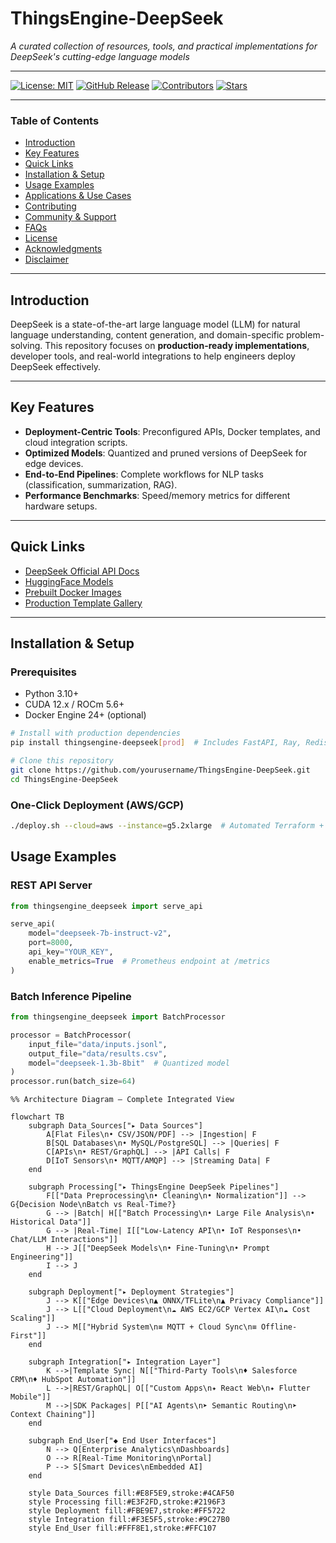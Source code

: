 # **ThingsEngine-DeepSeek**
*A curated collection of resources, tools, and practical implementations for DeepSeek's cutting-edge language models*

---

[![License: MIT](https://img.shields.io/badge/License-MIT-yellow.svg)](https://opensource.org/licenses/MIT)
[![GitHub Release](https://img.shields.io/github/v/release/yourusername/ThingsEngine-DeepSeek)](https://github.com/yourusername/ThingsEngine-DeepSeek/releases)
[![Contributors](https://img.shields.io/github/contributors/yourusername/ThingsEngine-DeepSeek)](https://github.com/yourusername/ThingsEngine-DeepSeek/graphs/contributors)
[![Stars](https://img.shields.io/github/stars/yourusername/ThingsEngine-DeepSeek)](https://github.com/yourusername/ThingsEngine-DeepSeek/stargazers)

---

### **Table of Contents**
- [Introduction](#introduction)
- [Key Features](#key-features)
- [Quick Links](#quick-links)
- [Installation & Setup](#installation--setup)
- [Usage Examples](#usage-examples)
- [Applications & Use Cases](#applications--use-cases)
- [Contributing](#contributing)
- [Community & Support](#community--support)
- [FAQs](#faqs)
- [License](#license)
- [Acknowledgments](#acknowledgments)
- [Disclaimer](#disclaimer)

---

## **Introduction**
DeepSeek is a state-of-the-art large language model (LLM) for natural language understanding, content generation, and domain-specific problem-solving. This repository focuses on **production-ready implementations**, developer tools, and real-world integrations to help engineers deploy DeepSeek effectively.

---

## **Key Features**
- **Deployment-Centric Tools**: Preconfigured APIs, Docker templates, and cloud integration scripts.
- **Optimized Models**: Quantized and pruned versions of DeepSeek for edge devices.
- **End-to-End Pipelines**: Complete workflows for NLP tasks (classification, summarization, RAG).
- **Performance Benchmarks**: Speed/memory metrics for different hardware setups.

---

## **Quick Links**
- [DeepSeek Official API Docs](https://api-docs.deepseek.com)
- [HuggingFace Models](https://huggingface.co/DeepSeek)
- [Prebuilt Docker Images](https://hub.docker.com/)
- [Production Template Gallery](./templates/)

---

## **Installation & Setup**
### **Prerequisites**
- Python 3.10+
- CUDA 12.x / ROCm 5.6+
- Docker Engine 24+ (optional)

```bash
# Install with production dependencies
pip install thingsengine-deepseek[prod]  # Includes FastAPI, Ray, Redis

# Clone this repository
git clone https://github.com/yourusername/ThingsEngine-DeepSeek.git
cd ThingsEngine-DeepSeek
```

### **One-Click Deployment (AWS/GCP)**
```bash
./deploy.sh --cloud=aws --instance=g5.2xlarge  # Automated Terraform + Ansible setup
```

## **Usage Examples**
### **REST API Server**
```Python
from thingsengine_deepseek import serve_api

serve_api(
    model="deepseek-7b-instruct-v2",
    port=8000,
    api_key="YOUR_KEY",
    enable_metrics=True  # Prometheus endpoint at /metrics
)
```

### **Batch Inference Pipeline**
```Python
from thingsengine_deepseek import BatchProcessor

processor = BatchProcessor(
    input_file="data/inputs.jsonl",
    output_file="data/results.csv",
    model="deepseek-1.3b-8bit"  # Quantized model
)
processor.run(batch_size=64)
```
```mermaid
%% Architecture Diagram – Complete Integrated View

flowchart TB
    subgraph Data_Sources["▸ Data Sources"]
        A[Flat Files\n• CSV/JSON/PDF] --> |Ingestion| F
        B[SQL Databases\n• MySQL/PostgreSQL] --> |Queries| F
        C[APIs\n• REST/GraphQL] --> |API Calls| F
        D[IoT Sensors\n• MQTT/AMQP] --> |Streaming Data| F
    end

    subgraph Processing["▸ ThingsEngine DeepSeek Pipelines"]
        F[["Data Preprocessing\n• Cleaning\n• Normalization"]] --> G{Decision Node\nBatch vs Real-Time?}
        G --> |Batch| H[["Batch Processing\n• Large File Analysis\n• Historical Data"]]
        G --> |Real-Time| I[["Low-Latency API\n• IoT Responses\n• Chat/LLM Interactions"]]
        H --> J[["DeepSeek Models\n• Fine-Tuning\n• Prompt Engineering"]]
        I --> J
    end

    subgraph Deployment["▸ Deployment Strategies"]
        J --> K[["Edge Devices\n▲ ONNX/TFLite\n▲ Privacy Compliance"]]
        J --> L[["Cloud Deployment\n☁ AWS EC2/GCP Vertex AI\n☁ Cost Scaling"]]
        J --> M[["Hybrid System\n≡ MQTT + Cloud Sync\n≡ Offline-First"]]
    end

    subgraph Integration["▸ Integration Layer"]
        K -->|Template Sync| N[["Third-Party Tools\n♦ Salesforce CRM\n♦ HubSpot Automation"]]
        L -->|REST/GraphQL| O[["Custom Apps\n✦ React Web\n✦ Flutter Mobile"]]
        M -->|SDK Packages| P[["AI Agents\n➤ Semantic Routing\n➤ Context Chaining"]]
    end

    subgraph End_User["◆ End User Interfaces"]
        N --> Q[Enterprise Analytics\nDashboards]
        O --> R[Real-Time Monitoring\nPortal]
        P --> S[Smart Devices\nEmbedded AI]
    end

    style Data_Sources fill:#E8F5E9,stroke:#4CAF50
    style Processing fill:#E3F2FD,stroke:#2196F3
    style Deployment fill:#FBE9E7,stroke:#FF5722
    style Integration fill:#F3E5F5,stroke:#9C27B0
    style End_User fill:#FFF8E1,stroke:#FFC107
```
